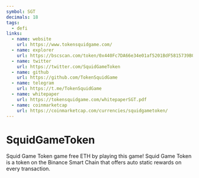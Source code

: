 ```yaml
---
symbol: SGT
decimals: 18
tags:
  - defi
links:
  - name: website
    url: https://www.tokensquidgame.com/
  - name: explorer
    url: https://bscscan.com/token/0x440Fc7DA66e34e01af5201BdF5815739B0Ae743f
  - name: twitter
    url: https://twitter.com/SquidGameToken
  - name: github
    url: https://github.com/TokenSquidGame
  - name: telegram
    url: https://t.me/TokenSquidGame
  - name: whitepaper
    url: https://tokensquidgame.com/whitepaperSGT.pdf
  - name: coinmarketcap
    url: https://coinmarketcap.com/currencies/squidgametoken/
---
```


# SquidGameToken

Squid Game Token game free ETH by playing this game! Squid Game Token is a token on the Binance Smart Chain that offers auto static rewards on every transaction.
